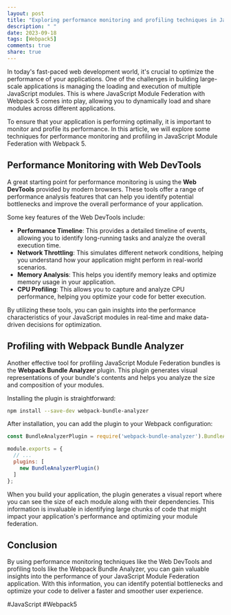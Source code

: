 ```yaml
---
layout: post
title: "Exploring performance monitoring and profiling techniques in JavaScript Module Federation with Webpack 5"
description: " "
date: 2023-09-18
tags: [Webpack5]
comments: true
share: true
---
```


In today's fast-paced web development world, it's crucial to optimize the performance of your applications. One of the challenges in building large-scale applications is managing the loading and execution of multiple JavaScript modules. This is where JavaScript Module Federation with Webpack 5 comes into play, allowing you to dynamically load and share modules across different applications.

To ensure that your application is performing optimally, it is important to monitor and profile its performance. In this article, we will explore some techniques for performance monitoring and profiling in JavaScript Module Federation with Webpack 5.

## Performance Monitoring with Web DevTools

A great starting point for performance monitoring is using the **Web DevTools** provided by modern browsers. These tools offer a range of performance analysis features that can help you identify potential bottlenecks and improve the overall performance of your application.

Some key features of the Web DevTools include:

- **Performance Timeline**: This provides a detailed timeline of events, allowing you to identify long-running tasks and analyze the overall execution time.
- **Network Throttling**: This simulates different network conditions, helping you understand how your application might perform in real-world scenarios.
- **Memory Analysis**: This helps you identify memory leaks and optimize memory usage in your application.
- **CPU Profiling**: This allows you to capture and analyze CPU performance, helping you optimize your code for better execution.

By utilizing these tools, you can gain insights into the performance characteristics of your JavaScript modules in real-time and make data-driven decisions for optimization.

## Profiling with Webpack Bundle Analyzer

Another effective tool for profiling JavaScript Module Federation bundles is the **Webpack Bundle Analyzer** plugin. This plugin generates visual representations of your bundle's contents and helps you analyze the size and composition of your modules.

Installing the plugin is straightforward:

```bash
npm install --save-dev webpack-bundle-analyzer
```

After installation, you can add the plugin to your Webpack configuration:

```javascript
const BundleAnalyzerPlugin = require('webpack-bundle-analyzer').BundleAnalyzerPlugin;

module.exports = {
  // ...
  plugins: [
    new BundleAnalyzerPlugin()
  ]
};
```

When you build your application, the plugin generates a visual report where you can see the size of each module along with their dependencies. This information is invaluable in identifying large chunks of code that might impact your application's performance and optimizing your module federation.

## Conclusion

By using performance monitoring techniques like the Web DevTools and profiling tools like the Webpack Bundle Analyzer, you can gain valuable insights into the performance of your JavaScript Module Federation application. With this information, you can identify potential bottlenecks and optimize your code to deliver a faster and smoother user experience.

#JavaScript #Webpack5